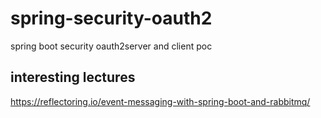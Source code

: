 # spring-security-oauth2
spring boot security  oauth2server and client poc


## interesting lectures
https://reflectoring.io/event-messaging-with-spring-boot-and-rabbitmq/

